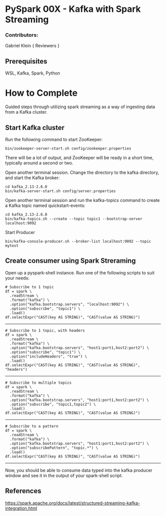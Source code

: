 # PySpark 00X - Kafka with Spark Streaming

### Contributors:
Gabriel Klein
{ Reviewers }

## Prerequisites

WSL, Kafka, Spark, Python

# How to Complete

Guided steps through utilizing spark streaming as a way of ingesting data from a Kafka cluster.


## Start Kafka cluster
Run the following command to start ZooKeeper:


	bin/zookeeper-server-start.sh config/zookeeper.properties


There will be a lot of output, and ZooKeeper will be ready in a short time, typically around a second or two.


Open another terminal session. Change the directory to the kafka directory, and start the Kafka broker:


	cd kafka_2.13-2.6.0
	bin/kafka-server-start.sh config/server.properties


Open another terminal session and run the kafka-topics command to create a Kafka topic named quickstart-events:


	cd kafka_2.13-2.6.0
	bin/kafka-topics.sh --create --topic topic1 --bootstrap-server localhost:9092


Start Producer


	bin/kafka-console-producer.sh --broker-list localhost:9092 --topic mytest

## Create consumer using Spark Streraming

Open up a pyspark-shell instance. Run one of the following scripts to suit your needs:

	# Subscribe to 1 topic
	df = spark \
	  .readStream \
	  .format("kafka") \
	  .option("kafka.bootstrap.servers", "localhost:9092") \
	  .option("subscribe", "topic1") \
	  .load()
	df.selectExpr("CAST(key AS STRING)", "CAST(value AS STRING)")

_______________________________

	# Subscribe to 1 topic, with headers
	df = spark \
	  .readStream \
	  .format("kafka") \
	  .option("kafka.bootstrap.servers", "host1:port1,host2:port2") \
	  .option("subscribe", "topic1") \
	  .option("includeHeaders", "true") \
	  .load()
	df.selectExpr("CAST(key AS STRING)", "CAST(value AS STRING)", "headers")


_______________________________

	# Subscribe to multiple topics
	df = spark \
	  .readStream \
	  .format("kafka") \
	  .option("kafka.bootstrap.servers", "host1:port1,host2:port2") \
	  .option("subscribe", "topic1,topic2") \
	  .load()
	df.selectExpr("CAST(key AS STRING)", "CAST(value AS STRING)")


_______________________________

	# Subscribe to a pattern
	df = spark \
	  .readStream \
	  .format("kafka") \
	  .option("kafka.bootstrap.servers", "host1:port1,host2:port2") \
	  .option("subscribePattern", "topic.*") \
	  .load()
	df.selectExpr("CAST(key AS STRING)", "CAST(value AS STRING)")

_______________________________

Now, you should be able to consume data typed into the kafka producer window and see it in the output of your spark-shell script.

## References

https://spark.apache.org/docs/latest/structured-streaming-kafka-integration.html